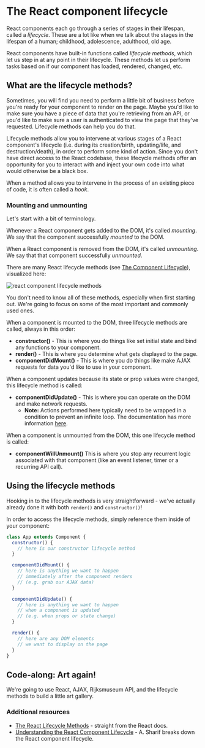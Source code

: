 <!-- Student takeaway: -->
<!--Student will be able to:
- Know the difference between mounting and unmounting to the DOM
- Name three useful lifecycle methods (constructor, render, componentDidMount)
- Know which lifecycle methods are called when a component is mounted to the DOM (constructor, render, componentDidMount)
 -->

# The React component lifecycle

React components each go through a series of stages in their lifespan, called a _lifecycle_. These are a lot like when we talk about the stages in the lifespan of a human; childhood, adolescence, adulthood, old age.

React components have built-in functions called _lifecycle methods_, which let us step in at any point in their lifecycle. These methods let us perform tasks based on if our component has loaded, rendered, changed, etc.


## What are the lifecycle methods?

Sometimes, you will find you need to perform a little bit of business before you're ready for your component to render on the page. Maybe you'd like to make sure you have a piece of data that you're retrieving from an API, or you'd like to make sure a user is authenticated to view the page that they've requested. Lifecycle methods can help you do that.

Lifecycle methods allow you to intervene at various stages of a React component's lifecycle (i.e. during its creation/birth, updating/life, and destruction/death), in order to perform some kind of action. Since you don't have direct access to the React codebase, these lifecycle methods offer an opportunity for you to interact with and inject your own code into what would otherwise be a black box.

When a method allows you to intervene in the process of an existing piece of code, it is often called a _hook_.


### Mounting and unmounting

Let's start with a bit of terminology.

Whenever a React component gets added to the DOM, it's called _mounting_. We say that the component successfully _mounted_ to the DOM. 

When a React component is removed from the DOM, it's called _unmounting_. We say that that component successfully _unmounted_.

There are many React lifecycle methods (see [The Component Lifecycle](https://facebook.github.io/react/docs/react-component.html)), visualized here:

![react component lifecycle methods](https://hychalknotes.s3.amazonaws.com/react-lifecycle-diagram.jpg)

You don't need to know all of these methods, especially when first starting out. We're going to focus on some of the most important and commonly used ones. 

When a component is mounted to the DOM, three lifecycle methods are called, always in this order:

* **constructor()** - This is where you do things like set initial state and bind any functions to your component.
* **render()** - This is where you determine what gets displayed to the page.
* **componentDidMount()** - This is where you do things like make AJAX requests for data you'd like to use in your component.

When a component updates because its state or prop values were changed, this lifecycle method is called:

* **componentDidUpdate()** - This is where you can operate on the DOM and make network requests.
  * **Note:** Actions performed here typically need to be wrapped in a condition to prevent an infinite loop. The documentation has more information [here](https://reactjs.org/docs/react-component.html#componentdidupdate).

When a component is unmounted from the DOM, this one lifecycle method is called:
* **componentWillUnmount()** This is where you stop any recurrent logic associated with that component (like an event listener, timer or a recurring API call).


## Using the lifecycle methods

Hooking in to the lifecycle methods is very straightforward - we've actually already done it with both `render()` and `constructor()`! 

In order to access the lifecycle methods, simply reference them inside of your component:

```javascript
class App extends Component {
  constructor() {
    // here is our constructor lifecycle method
  }

  componentDidMount() {
    // here is anything we want to happen 
    // immediately after the component renders
    // (e.g. grab our AJAX data)
  }

  componentDidUpdate() {
    // here is anything we want to happen 
    // when a component is updated 
    // (e.g. when props or state change)
  }

  render() {
    // here are any DOM elements 
    // we want to display on the page
  }
}
```

## Code-along: Art again!
We're going to use React, AJAX, Rijksmuseum API, and the lifecycle methods to build a little art gallery.

### Additional resources
* [The React Lifecycle Methods](https://reactjs.org/docs/react-component.html) - straight from the React docs.
* [Understanding the React Component Lifecycle](http://busypeoples.github.io/post/react-component-lifecycle/) - A. Sharif breaks down the React component lifecycle.
